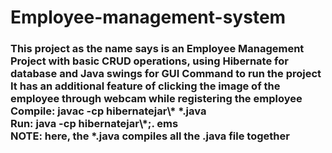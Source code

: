 # Employee-management-system
<h3>
This project as the name says is an Employee Management Project with basic CRUD operations, using Hibernate for database and Java swings for GUI
Command to run the project<br>
It has an additional feature of clicking the image of the employee through webcam while registering the employee<br>
Compile: javac -cp hibernatejar\* *.java<br>
Run: java -cp hibernatejar\*;. ems<br>
NOTE: here, the *.java compiles all the .java file together<br>
</h3>

